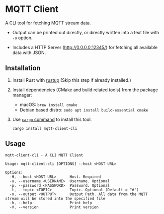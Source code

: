 # MQTT Client

A CLI tool for fetching MQTT stream data.

- Output can be printed out directly, or directly written into a text file with
  `-o` option.

- Includes a HTTP Server (http://0.0.0.0:12345/) for fetching all available data
  with JSON.

## Installation

1. Install Rust with [rustup](https://rustup.rs) (Skip this step if already
   installed.)

2. Install dependencies (CMake and build related tools) from the package
   manager:

   - macOS: `brew install cmake`
   - Debian based distro: `sudo apt install build-essential cmake`

3. Use [`cargo` command](https://crates.io) to install this tool.

   ```
   cargo install mqtt-client-cli
   ```

## Usage

```
mqtt-client-cli - A CLI MQTT Client

Usage: mqtt-client-cli [OPTIONS] --host <HOST URL>

Options:
  -H, --host <HOST URL>      Host. Required
  -u, --username <USERNAME>  Username. Optional
  -p, --password <PASSWORD>  Password. Optional
  -t, --topic <TOPIC>        Topic. Optional (Default = "#")
  -o, --output <OUTPUT>      Output Path. All data from the MQTT stream will be stored into the specified file
  -h, --help                 Print help
  -V, --version              Print version
```
